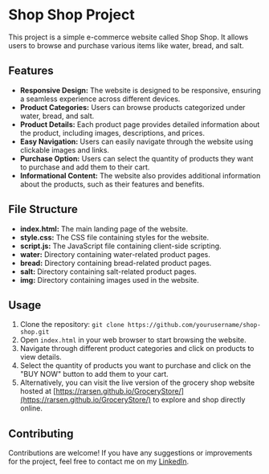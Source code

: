 # Shop Shop Project

This project is a simple e-commerce website called Shop Shop. It allows users to browse and purchase various items like water, bread, and salt.

## Features

- **Responsive Design:** The website is designed to be responsive, ensuring a seamless experience across different devices.
- **Product Categories:** Users can browse products categorized under water, bread, and salt.
- **Product Details:** Each product page provides detailed information about the product, including images, descriptions, and prices.
- **Easy Navigation:** Users can easily navigate through the website using clickable images and links.
- **Purchase Option:** Users can select the quantity of products they want to purchase and add them to their cart.
- **Informational Content:** The website also provides additional information about the products, such as their features and benefits.

## File Structure

- **index.html:** The main landing page of the website.
- **style.css:** The CSS file containing styles for the website.
- **script.js:** The JavaScript file containing client-side scripting.
- **water:** Directory containing water-related product pages.
- **bread:** Directory containing bread-related product pages.
- **salt:** Directory containing salt-related product pages.
- **img:** Directory containing images used in the website.

## Usage

1. Clone the repository: `git clone https://github.com/yourusername/shop-shop.git`
2. Open `index.html` in your web browser to start browsing the website.
3. Navigate through different product categories and click on products to view details.
4. Select the quantity of products you want to purchase and click on the "BUY NOW" button to add them to your cart.
5. Alternatively, you can visit the live version of the grocery shop website hosted at [https://rarsen.github.io/GroceryStore/](https://rarsen.github.io/GroceryStore/) to explore and shop directly online.

## Contributing

Contributions are welcome! If you have any suggestions or improvements for the project, feel free to contact me on my [LinkedIn](https://www.linkedin.com/in/arsen-florikyan-623326234/).
